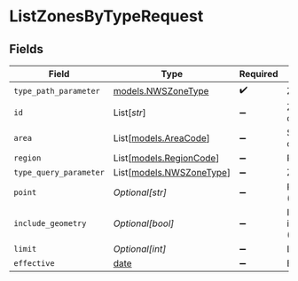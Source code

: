 # ListZonesByTypeRequest


## Fields

| Field                                                                | Type                                                                 | Required                                                             | Description                                                          |
| -------------------------------------------------------------------- | -------------------------------------------------------------------- | -------------------------------------------------------------------- | -------------------------------------------------------------------- |
| `type_path_parameter`                                                | [models.NWSZoneType](../models/nwszonetype.md)                       | :heavy_check_mark:                                                   | Zone type                                                            |
| `id`                                                                 | List[*str*]                                                          | :heavy_minus_sign:                                                   | Zone ID (forecast or county)                                         |
| `area`                                                               | List[[models.AreaCode](../models/areacode.md)]                       | :heavy_minus_sign:                                                   | State/marine area code                                               |
| `region`                                                             | List[[models.RegionCode](../models/regioncode.md)]                   | :heavy_minus_sign:                                                   | Region code                                                          |
| `type_query_parameter`                                               | List[[models.NWSZoneType](../models/nwszonetype.md)]                 | :heavy_minus_sign:                                                   | Zone type                                                            |
| `point`                                                              | *Optional[str]*                                                      | :heavy_minus_sign:                                                   | Point (latitude,longitude)                                           |
| `include_geometry`                                                   | *Optional[bool]*                                                     | :heavy_minus_sign:                                                   | Include geometry in results (true/false)                             |
| `limit`                                                              | *Optional[int]*                                                      | :heavy_minus_sign:                                                   | Limit                                                                |
| `effective`                                                          | [date](https://docs.python.org/3/library/datetime.html#date-objects) | :heavy_minus_sign:                                                   | Effective date/time                                                  |